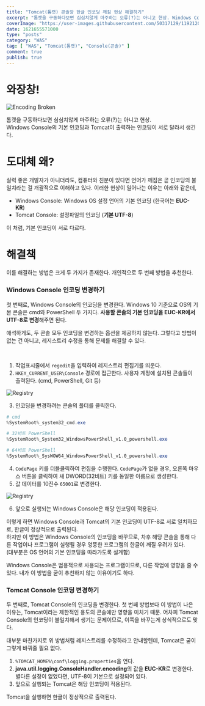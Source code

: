 ```yaml
---
title: "Tomcat(톰캣) 콘솔창 한글 인코딩 깨짐 현상 해결하기"
excerpt: "톰캣을 구동하다보면 심심치않게 마주하는 오류(?)는 아니고 현상. Windows Console의 기본 인코딩과 Tomcat이 출력하는 인코딩이 서로 달라서 생긴다."
coverImage: "https://user-images.githubusercontent.com/50317129/119212068-1b218b80-baf1-11eb-9a42-85945bceb7d9.png"
date: 1621655571000
type: "posts"
category: "WAS"
tag: [ "WAS", "Tomcat(톰캣)", "Console(콘솔)" ]
comment: true
publish: true
---
```


# 와장창!

![Encoding Broken](https://user-images.githubusercontent.com/50317129/119212087-342a3c80-baf1-11eb-89bc-06829a5f7c16.png)

톰캣을 구동하다보면 심심치않게 마주하는 오류(?)는 아니고 현상.  
Windows Console의 기본 인코딩과 Tomcat이 출력하는 인코딩이 서로 달라서 생긴다.

# 도대체 왜?

실력 좋은 개발자가 아니더라도, 컴퓨터와 친분이 있다면 언어가 깨짐은 곧 인코딩의 불일치라는 걸 개괄적으로 이해하고 있다. 이러한 현상이 일어나는 이유는 아래와 같은데,

* <span class="blue-400">Windows Console</span>: Windows OS 설정 언어의 기본 인코딩 (한국어는 **EUC-KR**)
* <span class="blue-400">Tomcat Console</span>: 설정파일의 인코딩 (**기본 UTF-8**)

이 처럼, 기본 인코딩이 서로 다르다.

# 해결책

이를 해결하는 방법은 크게 두 가지가 존재한다. 개인적으로 <span class="red-300">두 번째 방법을 추천</span>한다.

### Windows Console 인코딩 변경하기

첫 번째로, Windows Console의 인코딩을 변경한다. Windows 10 기준으로 OS의 기본 콘솔은 <span class="green-500">cmd</span>와 <span class="green-500">PowerShell</span> 두 가지다. **사용할 콘솔의 기본 인코딩을 EUC-KR에서 UTF-8로 변경**해주면 된다.

애석하게도, 두 콘솔 모두 인코딩을 변경하는 옵션을 제공하지 않는다. 그렇다고 방법이 없는 건 아니고, 레지스트리 수정을 통해 문제를 해결할 수 있다.

<br />

1. 작업표시줄에서 `regedit`을 입력하여 <span class="blue-500">레지스트리 편집기</span>를 띄운다.
2. `HKEY_CURRENT_USER\Console` 경로에 접근한다. 사용자 계정에 설치된 콘솔들이 출력된다. (cmd, PowerShell, Git 등)

![Registry](https://user-images.githubusercontent.com/50317129/119212160-83706d00-baf1-11eb-92c8-b41458950f20.png)

3. 인코딩을 변경하려는 콘솔의 폴더를 클릭한다.

``` powershell
# cmd
%SystemRoot%_system32_cmd.exe

# 32비트 PowerShell
%SystemRoot%_System32_WindowsPowerShell_v1.0_powershell.exe

# 64비트 PowerShell
%SystemRoot%_SysWOW64_WindowsPowerShell_v1.0_powershell.exe
```

4. `CodePage` 키를 더블클릭하여 편집을 수행한다.
   `CodePage`가 없을 경우, 오른쪽 마우스 버튼을 클릭하여 새 DWORD(32비트) 키를 동일한 이름으로 생성한다.
5. 값 데이터를 10진수 `65001`로 변경한다.

![Registry](https://user-images.githubusercontent.com/50317129/119212198-ab5fd080-baf1-11eb-981b-82599148c8f8.png)

6. 앞으로 실행되는 Windows Console은 해당 인코딩이 적용된다.

이렇게 하면 Windows Console과 Tomcat의 기본 인코딩이 UTF-8로 서로 일치하므로, 한글이 정상적으로 출력된다.  
하지만 이 방법은 Windows Console의 인코딩을 바꾸므로, 차후 해당 <span class="red-500">콘솔을 통해 다른 작업이나 프로그램이 실행될 경우 엉뚱한 프로그램의 한글이 깨질 우려</span>가 있다.  
(대부분은 OS 언어의 기본 인코딩을 따라가도록 설계함)

Windows Console은 범용적으로 사용되는 프로그램이므로, 다른 작업에 영향을 줄 수 있다. 내가 이 방법을 굳이 추천하지 않는 이유이기도 하다.  

### Tomcat Console 인코딩 변경하기

두 번째로, Tomcat Console의 인코딩을 변경한다. 첫 번째 방법보다 이 방법이 나은 이유는, Tomcat이라는 제한적인 용도의 콘솔에만 영향을 미치기 때문. 어차피 Tomcat Console의 인코딩이 불일치해서 생기는 문제이므로, 이쪽을 바꾸는게 상식적으로도 맞다.

대부분 마찬가지로 위 방법처럼 레지스트리를 수정하라고 안내할텐데, Tomcat은 굳이 그렇게 바꿔줄 필요 없다.

1. `%TOMCAT_HOME%\conf\logging.properties`을 연다.
2. **java.util.logging.ConsoleHandler.encoding**의 값을 **EUC-KR**로 변경한다.
   별다른 설정이 없었다면, UTF-8이 기본으로 설정되어 있다.
3. 앞으로 실행되는 Tomcat은 해당 인코딩이 적용된다.

Tomcat을 실행하면 한글이 정상적으로 출력된다.